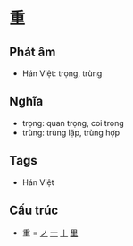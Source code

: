 # 重

## Phát âm
* Hán Việt: trọng, trùng

## Nghĩa
* trọng: quan trọng, coi trọng
* trùng: trùng lặp, trùng hợp

## Tags
* Hán Việt

## Cấu trúc
* 重 = [ノ](ノ.md) [一](一.md) [丨](丨.md) [里](里.md)

<script>window.HANZI_FIELD='重';</script>